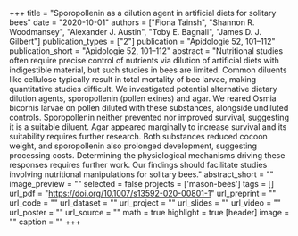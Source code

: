 +++
title = "Sporopollenin as a dilution agent in artificial diets for solitary bees"
date = "2020-10-01"
authors = ["Fiona Tainsh", "Shannon R. Woodmansey", "Alexander J. Austin", "Toby E. Bagnall", "James D. J. Gilbert"]
publication_types = ["2"]
publication = "Apidologie 52, 101–112"
publication_short = "Apidologie 52, 101–112"
abstract = "Nutritional studies often require precise control of nutrients via dilution of artificial diets with indigestible material, but such studies in bees are limited. Common diluents like cellulose typically result in total mortality of bee larvae, making quantitative studies difficult. We investigated potential alternative dietary dilution agents, sporopollenin (pollen exines) and agar. We reared Osmia bicornis larvae on pollen diluted with these substances, alongside undiluted controls. Sporopollenin neither prevented nor improved survival, suggesting it is a suitable diluent. Agar appeared marginally to increase survival and its suitability requires further research. Both substances reduced cocoon weight, and sporopollenin also prolonged development, suggesting processing costs. Determining the physiological mechanisms driving these responses requires further work. Our findings should facilitate studies involving nutritional manipulations for solitary bees."
abstract_short = ""
image_preview = ""
selected = false
projects = ['mason-bees']
tags = []
url_pdf = "https://doi.org/10.1007/s13592-020-00801-1"
url_preprint = ""
url_code = ""
url_dataset = ""
url_project = ""
url_slides = ""
url_video = ""
url_poster = ""
url_source = ""
math = true
highlight = true
[header]
image = ""
caption = ""
+++
